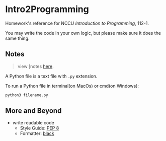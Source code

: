 # Intro2Programming

Homework's reference for NCCU *Introduction to Programming*, 112-1.

You may write the code in your own logic, but please make sure it does the same thing.

## Notes

> view [notes [here](https://hzionn.github.io/Intro2Programming/).

A Python file is a text file with `.py` extension.

To run a Python file in terminal(on MacOs) or cmd(on Windows):

```bash
python3 filename.py
```

## More and Beyond

- write readable code
  - Style Guide: [PEP 8](https://www.python.org/dev/peps/pep-0008/)
  - Formatter: [black](https://github.com/psf/black)
